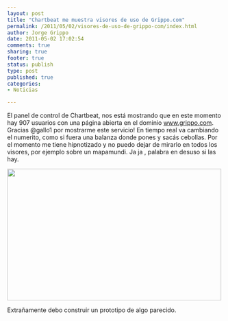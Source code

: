 ```yaml
--- 
layout: post
title: "Chartbeat me muestra visores de uso de Grippo.com"
permalink: /2011/05/02/visores-de-uso-de-grippo-com/index.html
author: Jorge Grippo
date: 2011-05-02 17:02:54
comments: true
sharing: true
footer: true
status: publish
type: post
published: true
categories: 
- Noticias

---
```

<!-- 202 -->
El panel de control de Chartbeat, nos está mostrando que en este momento hay 907 usuarios con una página abierta en el dominio www.grippo.com. Gracias @gallo1 por mostrarme este servicio! En tiempo real va cambiando el numerito, como si fuera una balanza donde pones y sacás cebollas. Por el momento me tiene hipnotizado y no puedo dejar de mirarlo en todos los visores, por ejemplo sobre un mapamundi. Ja ja , palabra en desuso si las hay.

<img src="http://farm6.static.flickr.com/5147/5681292066_d89cc0a5a1.jpg" alt="" width="500" height="307" />

Extrañamente debo construir un prototipo de algo parecido.

